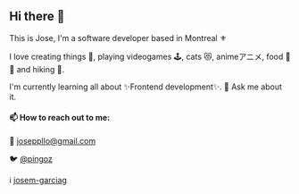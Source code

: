 ## Hi there 👋
This is Jose, I'm a software developer based in Montreal ⚜️

I love creating things 👷, playing videogames 🕹, cats 😻, animeアニメ, food 🥬 🍱 and hiking 🥾.

I'm currently learning all about ✨Frontend development✨. 💬 Ask me about it.

#### 📫 How to reach out to me:

  📩 joseppllo@gmail.com
  
  🐦 [@pingoz](https://twitter.com/pingoz)
  
  ℹ️ [josem-garciag](https://www.linkedin.com/in/josem-garciag/)

<!--
**josepplloo/josepplloo** is a ✨ _special_ ✨ repository because its `README.md` (this file) appears on your GitHub profile.

Here are some ideas to get you started:

- 🔭 I’m currently working on 
- 🌱 I’m currently learning ...
- 👯 I’m looking to collaborate on ...
- 🤔 I’m looking for help with ...
- 💬 Ask me about ...
- 📫 How to reach me: ...
- 😄 Pronouns: ...
- ⚡ Fun fact: ...
-->
